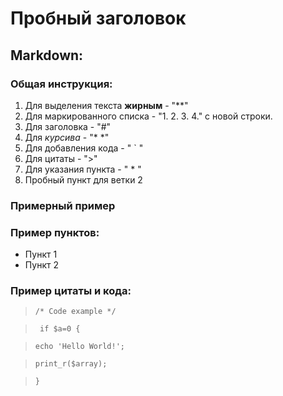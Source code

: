 # Пробный заголовок
## Markdown:
### Общая инструкция:
1. Для выделения текста **жирным** - "**" 
2. Для маркированного списка - "1. 2. 3. 4." с новой строки.
3. Для заголовка - "#"
4. Для *курсива* - "* *"
5. Для добавления кода - " ` " 
6. Для цитаты - ">"
7. Для указания пункта - " * "
8. Пробный пункт для ветки 2

### Примерный пример

### Пример пунктов:
* Пункт 1
* Пункт 2

### Пример цитаты и кода:
>`/* Code example */ `

>` if $a=0 {`

>` echo 'Hello World!'; `

>` print_r($array); `

>` } `
